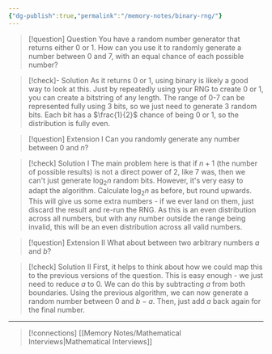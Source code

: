 ```yaml
---
{"dg-publish":true,"permalink":"/memory-notes/binary-rng/"}
---
```


> [!question] Question
> You have a random number generator that returns either 0 or 1. How can you use it to randomly generate a number between 0 and 7, with an equal chance of each possible number?


> [!check]- Solution
> As it returns 0 or 1, using binary is likely a good way to look at this. Just by repeatedly using your RNG to create 0 or 1, you can create a bitstring of any length. The range of 0-7 can be represented fully using 3 bits, so we just need to generate 3 random bits.
> Each bit has a $\frac{1}{2}$ chance of being 0 or 1, so the distribution is fully even.



> [!question] Extension I
> Can you randomly generate any number between 0 and $n$?

> [!check] Solution I
> The main problem here is that if $n+1$ (the number of possible results) is not a direct power of 2, like 7 was, then we can't just generate $\log_{2}n$ random bits.
> However, it's very easy to adapt the algorithm. Calculate $\log_{2}n$ as before, but round upwards. This will give us some extra numbers - if we ever land on them, just discard the result and re-run the RNG.
> As this is an even distribution across all numbers, but with any number outside the range being invalid, this will be an even distribution across all valid numbers.


> [!question] Extension II
> What about between two arbitrary numbers $a$ and $b$?

> [!check] Solution II
> First, it helps to think about how we could map this to the previous versions of the question. This is easy enough - we just need to reduce $a$ to 0. We can do this by subtracting $a$ from both boundaries.
> Using the previous algorithm, we can now generate a random number between 0 and $b-a$. Then, just add $a$ back again for the final number.



---

> [!connections]
> [[Memory Notes/Mathematical Interviews\|Mathematical Interviews]]
